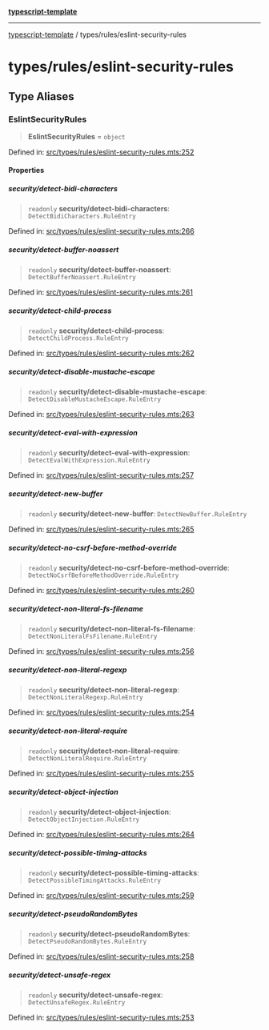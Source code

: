 [**typescript-template**](../../README.md)

---

[typescript-template](../../README.md) / types/rules/eslint-security-rules

# types/rules/eslint-security-rules

## Type Aliases

### EslintSecurityRules

> **EslintSecurityRules** = `object`

Defined in: [src/types/rules/eslint-security-rules.mts:252](https://github.com/noshiro-pf/eslint-config-typed/blob/main/src/types/rules/eslint-security-rules.mts#L252)

#### Properties

##### security/detect-bidi-characters

> `readonly` **security/detect-bidi-characters**: `DetectBidiCharacters.RuleEntry`

Defined in: [src/types/rules/eslint-security-rules.mts:266](https://github.com/noshiro-pf/eslint-config-typed/blob/main/src/types/rules/eslint-security-rules.mts#L266)

##### security/detect-buffer-noassert

> `readonly` **security/detect-buffer-noassert**: `DetectBufferNoassert.RuleEntry`

Defined in: [src/types/rules/eslint-security-rules.mts:261](https://github.com/noshiro-pf/eslint-config-typed/blob/main/src/types/rules/eslint-security-rules.mts#L261)

##### security/detect-child-process

> `readonly` **security/detect-child-process**: `DetectChildProcess.RuleEntry`

Defined in: [src/types/rules/eslint-security-rules.mts:262](https://github.com/noshiro-pf/eslint-config-typed/blob/main/src/types/rules/eslint-security-rules.mts#L262)

##### security/detect-disable-mustache-escape

> `readonly` **security/detect-disable-mustache-escape**: `DetectDisableMustacheEscape.RuleEntry`

Defined in: [src/types/rules/eslint-security-rules.mts:263](https://github.com/noshiro-pf/eslint-config-typed/blob/main/src/types/rules/eslint-security-rules.mts#L263)

##### security/detect-eval-with-expression

> `readonly` **security/detect-eval-with-expression**: `DetectEvalWithExpression.RuleEntry`

Defined in: [src/types/rules/eslint-security-rules.mts:257](https://github.com/noshiro-pf/eslint-config-typed/blob/main/src/types/rules/eslint-security-rules.mts#L257)

##### security/detect-new-buffer

> `readonly` **security/detect-new-buffer**: `DetectNewBuffer.RuleEntry`

Defined in: [src/types/rules/eslint-security-rules.mts:265](https://github.com/noshiro-pf/eslint-config-typed/blob/main/src/types/rules/eslint-security-rules.mts#L265)

##### security/detect-no-csrf-before-method-override

> `readonly` **security/detect-no-csrf-before-method-override**: `DetectNoCsrfBeforeMethodOverride.RuleEntry`

Defined in: [src/types/rules/eslint-security-rules.mts:260](https://github.com/noshiro-pf/eslint-config-typed/blob/main/src/types/rules/eslint-security-rules.mts#L260)

##### security/detect-non-literal-fs-filename

> `readonly` **security/detect-non-literal-fs-filename**: `DetectNonLiteralFsFilename.RuleEntry`

Defined in: [src/types/rules/eslint-security-rules.mts:256](https://github.com/noshiro-pf/eslint-config-typed/blob/main/src/types/rules/eslint-security-rules.mts#L256)

##### security/detect-non-literal-regexp

> `readonly` **security/detect-non-literal-regexp**: `DetectNonLiteralRegexp.RuleEntry`

Defined in: [src/types/rules/eslint-security-rules.mts:254](https://github.com/noshiro-pf/eslint-config-typed/blob/main/src/types/rules/eslint-security-rules.mts#L254)

##### security/detect-non-literal-require

> `readonly` **security/detect-non-literal-require**: `DetectNonLiteralRequire.RuleEntry`

Defined in: [src/types/rules/eslint-security-rules.mts:255](https://github.com/noshiro-pf/eslint-config-typed/blob/main/src/types/rules/eslint-security-rules.mts#L255)

##### security/detect-object-injection

> `readonly` **security/detect-object-injection**: `DetectObjectInjection.RuleEntry`

Defined in: [src/types/rules/eslint-security-rules.mts:264](https://github.com/noshiro-pf/eslint-config-typed/blob/main/src/types/rules/eslint-security-rules.mts#L264)

##### security/detect-possible-timing-attacks

> `readonly` **security/detect-possible-timing-attacks**: `DetectPossibleTimingAttacks.RuleEntry`

Defined in: [src/types/rules/eslint-security-rules.mts:259](https://github.com/noshiro-pf/eslint-config-typed/blob/main/src/types/rules/eslint-security-rules.mts#L259)

##### security/detect-pseudoRandomBytes

> `readonly` **security/detect-pseudoRandomBytes**: `DetectPseudoRandomBytes.RuleEntry`

Defined in: [src/types/rules/eslint-security-rules.mts:258](https://github.com/noshiro-pf/eslint-config-typed/blob/main/src/types/rules/eslint-security-rules.mts#L258)

##### security/detect-unsafe-regex

> `readonly` **security/detect-unsafe-regex**: `DetectUnsafeRegex.RuleEntry`

Defined in: [src/types/rules/eslint-security-rules.mts:253](https://github.com/noshiro-pf/eslint-config-typed/blob/main/src/types/rules/eslint-security-rules.mts#L253)
